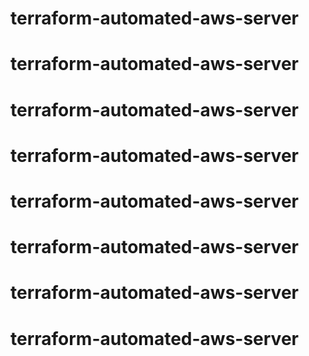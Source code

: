# terraform-automated-aws-server
# terraform-automated-aws-server
# terraform-automated-aws-server
# terraform-automated-aws-server
# terraform-automated-aws-server
# terraform-automated-aws-server
# terraform-automated-aws-server
# terraform-automated-aws-server
